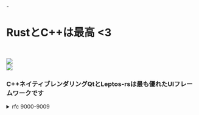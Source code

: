 -<h1>RustとC++は最高 <3</h1>

<br/>

[![](https://skillicons.dev/icons?i=arch,zig,bash,rust,ts,cpp)](https://skillicons.dev)
<br/>
[![](https://skillicons.dev/icons?i=figma,html,scss,wasm)](https://skillicons.dev)

<h3>C++ネイティブレンダリングQtとLeptos-rsは最も優れたUIフレームワークです</h3>

<details>
  <summary>rfc 9000-9009</summary>
  <h1>RFC <3</h1>

&nbsp;&nbsp;&nbsp;[RFC-9000](https://www.rfc-editor.org/rfc/rfc9000.html)</br>
&nbsp;&nbsp;&nbsp;[RFC-9001](https://www.rfc-editor.org/rfc/rfc9001.html)</br>
&nbsp;&nbsp;&nbsp;[RFC-9002](https://www.rfc-editor.org/rfc/rfc9002.html)</br>
&nbsp;&nbsp;&nbsp;[RFC-9003](https://www.rfc-editor.org/rfc/rfc9003.html)</br>
&nbsp;&nbsp;&nbsp;[RFC-9004](https://www.rfc-editor.org/rfc/rfc9004.html)</br>
&nbsp;&nbsp;&nbsp;[RFC-9005](https://www.rfc-editor.org/rfc/rfc9005.html)</br>
&nbsp;&nbsp;&nbsp;[RFC-9006](https://www.rfc-editor.org/rfc/rfc9006.html)</br>
&nbsp;&nbsp;&nbsp;[RFC-9007](https://www.rfc-editor.org/rfc/rfc9007.html)</br>
&nbsp;&nbsp;&nbsp;[RFC-9008](https://www.rfc-editor.org/rfc/rfc9008.html)</br>
&nbsp;&nbsp;&nbsp;[RFC-9009](https://www.rfc-editor.org/rfc/rfc9009.html)</br>
</details>
